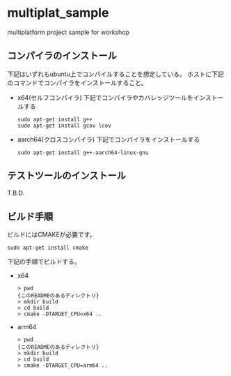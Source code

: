 # multiplat_sample
multiplatform project sample for workshop

## コンパイラのインストール
下記はいずれもubuntu上でコンパイルすることを想定している。
ホストに下記のコマンドでコンパイラをインストールすること。

  - x64(セルフコンパイラ)
  下記でコンパイラやカバレッジツールをインストールする

        sudo apt-get install g++
        sudo apt-get install gcov lcov

  - aarch64(クロスコンパイラ)
  下記でコンパイラをインストールする

        sudo apt-get install g++-aarch64-linux-gnu

## テストツールのインストール
T.B.D.

## ビルド手順
ビルドにはCMAKEが必要です。

    sudo apt-get install cmake

下記の手順でビルドする。

  - x64
    
        > pwd
        {このREADMEのあるディレクトリ}
        > mkdir build
        > cd build
        > cmake -DTARGET_CPU=x64 ..

  - arm64

        > pwd
        {このREADMEのあるディレクトリ}
        > mkdir build
        > cd build
        > cmake -DTARGET_CPU=arm64 ..


